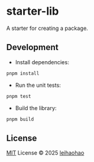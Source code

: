 # starter-lib

A starter for creating a package.

## Development

- Install dependencies:

```bash
pnpm install
```

- Run the unit tests:

```bash
pnpm test
```

- Build the library:

```bash
pnpm build
```

## License

[MIT](./LICENSE) License © 2025 [leihaohao](https://github.com/l246804)
